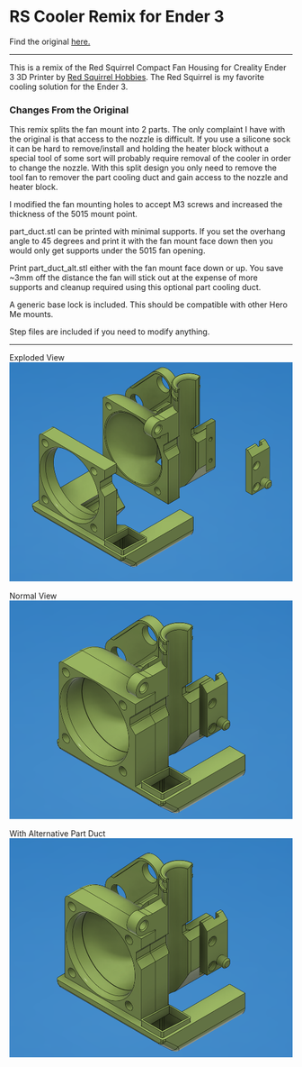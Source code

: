 # RS Cooler Remix for Ender 3

Find the original [here.](https://www.thingiverse.com/thing:4170231)

----

This is a remix of the Red Squirrel Compact Fan Housing for Creality Ender 3 3D Printer by [Red Squirrel Hobbies](https://www.thingiverse.com/RedSquirrelHobbies/about). The Red Squirrel is my favorite cooling solution for the Ender 3.

### Changes From the Original

This remix splits the fan mount into 2 parts. The only complaint I have with the original is that access to the nozzle is difficult. If you use a silicone sock it can be hard to remove/install and holding the heater block without a special tool of some sort will probably require removal of the cooler in order to change the nozzle. With this split design you only need to remove the tool fan to remover the part cooling duct and gain access to the nozzle and heater block.

I modified the fan mounting holes to accept M3 screws and increased the thickness of the 5015 mount point.

part_duct.stl can be printed with minimal supports. If you set the overhang angle to 45 degrees and print it with the fan mount face down then you would only get supports under the 5015 fan opening.

Print part_duct_alt.stl either with the fan mount face down or up. You save ~3mm off the distance the fan will stick out at the expense of more supports and cleanup required using this optional part cooling duct.

A generic base lock is included. This should be compatible with other Hero Me mounts.

Step files are included if you need to modify anything.

---

Exploded View
![view 1](https://raw.githubusercontent.com/opcow/RS_Cooler_Remix/master/view_1.png)

Normal View
![view 2](https://raw.githubusercontent.com/opcow/RS_Cooler_Remix/master/view_2.png)

With Alternative Part Duct
![view 3](https://raw.githubusercontent.com/opcow/RS_Cooler_Remix/master/view_3.png)
